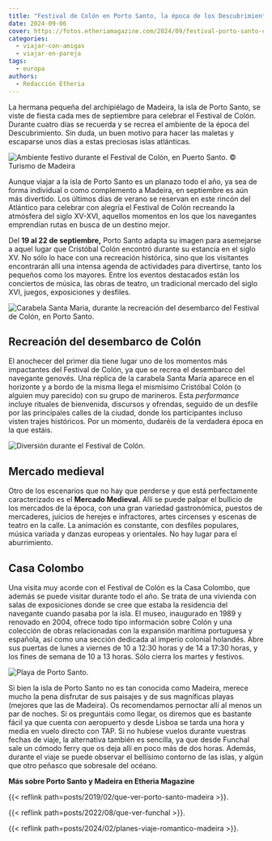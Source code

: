 ```yaml
---
title: "Festival de Colón en Porto Santo, la época de los Descubrimientos se vive en Madeira intensamente"
date: 2024-09-06
cover: https://fotos.etheriamagazine.com/2024/09/festival-porto-santo-circo.jpg
categories: 
  - viajar-con-amigas
  - viajar-en-pareja
tags: 
  - europa
authors: 
  - Redacción Etheria
---
```


La hermana pequeña del archipiélago de Madeira, la isla de Porto Santo, se viste de 
fiesta cada mes de septiembre para celebrar el Festival de Colón. Durante cuatro días se 
recuerda y se recrea el ambiente de la época del Descubrimiento. Sin duda, un buen 
motivo para hacer las maletas y escaparse unos días a estas preciosas islas atlánticas. 

![Ambiente festivo durante el Festival de Colón, en Puerto Santo. © Turismo de Madeira](https://fotos.etheriamagazine.com/2024/09/festival-porto-santo-circo.jpg "Ambiente festivo durante el Festival de Colón, en Puerto Santo. © Turismo de Madeira")

Aunque viajar a la isla de Porto Santo es un planazo todo el año, ya sea de forma 
individual o como complemento a Madeira, en septiembre es aún más divertido. Los últimos 
días de verano se reservan en este rincón del Atlántico para celebrar con alegría el 
Festival de Colón recreando la atmósfera del siglo XV-XVI, aquellos momentos en los que 
los navegantes emprendían rutas en busca de un destino mejor. 

Del **19 al 22 de septiembre,** Porto Santo adapta su imagen para asemejarse a aquel 
lugar que Cristóbal Colón encontró durante su estancia en el siglo XV. No sólo lo hace 
con una recreación histórica, sino que los visitantes encontrarán allí una intensa 
agenda de actividades para divertirse, tanto los pequeños como los mayores. Entre los 
eventos destacados están los conciertos de música, las obras de teatro, un tradicional 
mercado del siglo XVI, juegos, exposiciones y desfiles. 

![Carabela Santa Maria, durante la recreación del desembarco del Festival de Colón, en Porto Santo.](https://fotos.etheriamagazine.com/2024/09/festival-porto-santo-carabela.jpg "Carabela Santa María, durante la recreación del desembarco del Festival de Colón, en Porto Santo. © Turismo de Madeira")

## Recreación del desembarco de Colón

El anochecer del primer día tiene lugar uno de los momentos más impactantes del Festival 
de Colón, ya que se recrea el desembarco del navegante genovés. Una réplica de la 
carabela Santa María aparece en el horizonte y a bordo de la misma llega el mismísimo 
Cristóbal Colón (o alguien muy parecido) con su grupo de marineros. Esta _performance_ 
incluye rituales de bienvenida, discursos y ofrendas, seguido de un desfile por las 
principales calles de la ciudad, donde los participantes incluso visten trajes 
históricos. Por un momento, dudaréis de la verdadera época en la que estáis. 

![Diversión durante el Festival de Colón.](https://fotos.etheriamagazine.com/2024/09/festival-porto-santo-medieval.jpg "Diversión durante el Festival de Colón. © Turismo de Madeira")

## Mercado medieval

Otro de los escenarios que no hay que perderse y que está perfectamente caracterizado es 
el **Mercado Medieval.** Allí se puede palpar el bullicio de los mercados de la época, 
con una gran variedad gastronómica, puestos de mercaderes, juicios de herejes e 
infractores, artes circenses y escenas de teatro en la calle. La animación es constante, 
con desfiles populares, música variada y danzas europeas y orientales. No hay lugar para 
el aburrimiento. 

## Casa Colombo

Una visita muy acorde con el Festival de Colón es la Casa Colombo, que además se puede 
visitar durante todo el año. Se trata de una vivienda con salas de exposiciones donde se 
cree que estaba la residencia del navegante cuando pasaba por la isla. El museo, 
inaugurado en 1989 y renovado en 2004, ofrece todo tipo información sobre Colón y una 
colección de obras relacionadas con la expansión marítima portuguesa y española, así 
como una sección dedicada al imperio colonial holandés. Abre sus puertas de lunes a 
viernes de 10 a 12:30 horas y de 14 a 17:30 horas, y los fines de semana de 10 a 13 
horas. Sólo cierra los martes y festivos. 

![Playa de Porto Santo.](https://fotos.etheriamagazine.com/2024/02/Porto-Santo-playa-.jpg "Playa de Porto Santo. © Pepa García")

Si bien la isla de Porto Santo no es tan conocida como Madeira, merece mucho la pena 
disfrutar de sus paisajes y de sus magníficas playas (mejores que las de Madeira). Os 
recomendamos pernoctar allí al menos un par de noches. Si os preguntáis como llegar, os 
diremos que es bastante fácil ya que cuenta con aeropuerto y desde Lisboa se tarda una 
hora y media en vuelo directo con TAP. Si no hubiese vuelos durante vuestras fechas de 
viaje, la alternativa también es sencilla, ya que desde Funchal sale un cómodo ferry que 
os deja allí en poco más de dos horas. Además, durante el viaje se puede observar el 
bellísimo contorno de las islas, y algún que otro peñasco que sobresale del océano. 

**Más sobre Porto Santo y Madeira en Etheria Magazine** 

{{< reflink path=posts/2019/02/que-ver-porto-santo-madeira >}}. 

{{< reflink path=posts/2022/08/que-ver-funchal >}}. 

{{< reflink path=posts/2024/02/planes-viaje-romantico-madeira >}}.

